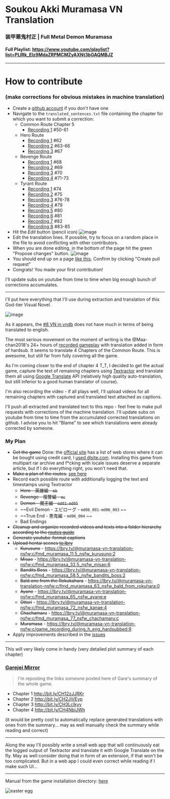 # Soukou Akki Muramasa VN Translation
### 装甲悪鬼村正 | Full Metal Demon Muramasa

#### Full Playlist: https://www.youtube.com/playlist?list=PLlRk_Elz9MdaZRPMCMZyAXNt3bGAQMBJZ
________________________________

# How to contribute
### (make corrections for obvious mistakes in machine translation)

- Create a [github account](https://github.com/join?ref_cta=Sign+up&ref_loc=header+logged+out&ref_page=%2F&source=header-home) if you don't have one
- Navigate to the `translated_sentences.txt` file containing the chapter for which you want to submit a correction:
    - Common Route Chapter 5
        - [Recording 1](https://github.com/klesun/muramasa-vn-translation/blob/master/public/assets/ma_common_route/ma05_star_craft/translated_sentences.txt) \#50-61
    - Hero Route
        - [Recording 1](https://github.com/klesun/muramasa-vn-translation/blob/master/public/assets/mb_hero_route/rec1/translated_sentences.txt) \#62
        - [Recording 2](https://github.com/klesun/muramasa-vn-translation/blob/master/public/assets/mb_hero_route/rec2/translated_sentences.txt) \#63-66
        - [Recording 3](https://github.com/klesun/muramasa-vn-translation/blob/master/public/assets/mb_hero_route/rec3/translated_sentences.txt) \#67
    - Revenge Route
        - [Recording 1](https://github.com/klesun/muramasa-vn-translation/blob/master/public/assets/mc_revenge_route/rec1/translated_sentences.txt) \#68
        - [Recording 2](https://github.com/klesun/muramasa-vn-translation/blob/master/public/assets/mc_revenge_route/rec2/translated_sentences.txt) \#69
        - [Recording 3](https://github.com/klesun/muramasa-vn-translation/blob/master/public/assets/mc_revenge_route/rec3/translated_sentences.txt) \#70
        - [Recording 4](https://github.com/klesun/muramasa-vn-translation/blob/master/public/assets/mc_revenge_route/rec4/translated_sentences.txt) \#71-73
    - Tyrant Route
        - [Recording 1](https://github.com/klesun/muramasa-vn-translation/blob/master/public/assets/md_devil_route/rec1/translated_sentences.txt) \#74
        - [Recording 2](https://github.com/klesun/muramasa-vn-translation/blob/master/public/assets/md_devil_route/rec2/translated_sentences.txt) \#75
        - [Recording 3](https://github.com/klesun/muramasa-vn-translation/blob/master/public/assets/md_devil_route/rec3/translated_sentences.txt) \#76-78
        - [Recording 4](https://github.com/klesun/muramasa-vn-translation/blob/master/public/assets/md_devil_route/rec4/translated_sentences.txt) \#79
        - [Recording 5](https://github.com/klesun/muramasa-vn-translation/blob/master/public/assets/md_devil_route/rec5/translated_sentences.txt) \#80
        - [Recording 6](https://github.com/klesun/muramasa-vn-translation/blob/master/public/assets/md_devil_route/rec6/translated_sentences.txt) \#81
        - [Recording 7](https://github.com/klesun/muramasa-vn-translation/blob/master/public/assets/md_devil_route/rec7/translated_sentences.txt) \#82
        - [Recording 8](https://github.com/klesun/muramasa-vn-translation/blob/master/public/assets/md_devil_route/rec8/translated_sentences.txt) \#83-85
- Hit the _Edit_ button (pencil icon)
    ![image](https://user-images.githubusercontent.com/5202330/111995352-8070f480-8b21-11eb-8797-344e417dd109.png)
- Edit the translation lines. If possible, try to focus on a random place in the file to avoid conflicting with other contributors.
- When you are done editing, in the bottom of the page hit the green "Propose changes" button.
    ![image](https://user-images.githubusercontent.com/5202330/111995092-3720a500-8b21-11eb-866f-65125711b4ac.png)
- You should end up on a page [like this](https://github.com/klesun/muramasa-vn-translation/pull/5). Confirm by clicking "Create pull request"
- Congrats! You made your first contribution!

I'll update subs on youtube from time to time when big enough bunch of corrections accumulates.

________________________________

I'll put here everything that I'll use during extraction and translation of this God-tier Visual Novel.

![image](https://user-images.githubusercontent.com/5202330/109388412-7f2c1d80-790f-11eb-9aa2-d69f47b86324.png)

As it appears, the [#8 VN in vndb](https://vndb.org/v2016) does not have much in terms of being translated to english.

The most serious movement on the moment of writing is the @Maa-chan2018's 24+ hours of [recorded gameplay](https://www.youtube.com/watch?v=AXSc9oNXSTk&list=PL3gfx-bBhOYKHY7QJcyxsnO4qeRgMwUmS) with translation added in form of hardsub. It seems to translate 4 Chapters of the Common Route. This is awesome, but still far from fully covering all the game.

As I'm coming closer to the end of chapter 4 T_T, I decided to get the actual game, capture the text of remaining chapters using [Textractor](https://github.com/Artikash/Textractor) and translate them all using [Google Translate](https://translate.google.jp/) API (relatively high quality auto-translation, but still inferior to a good human translator of course).

I'm also recording the video - if all plays well, I'll upload videos for all remaining chapters with captured and translated text attached as captions.

I'll push all extracted and translated text to this repo - feel free to make pull requests with corrections of the machine translation. I'll update subs on youtube from time to time from the accumulated corrected translations on github. I advise you to hit "Blame" to see which translations were already corrected by someone.


### My Plan
- ~~Get the game~~ Done: the [official site](http://www.fmd-muramasa.com/spec/) has a list of web stores where it can be bought using credit card, I [used dlsite.com](https://www.dlsite.com/pro/work/=/product_id/VJ010347.html). Installing this game from multipart rar archive and f*cking with locale issues deserve a separate article, but if I do everything right, you won't need that.
- ~~Make a plan of the routes.~~ [see here](https://klesun.github.io/muramasa-vn-translation/docs/saiga_guide_eng.html)
- Record each possible route with additionally logging the text and timestamps using Textractor
    - ~~Hero - 英雄編 - `mb`~~
    - ~~Revenge - 復讐編 - `mc`~~
    - ~~Demon - 魔王編 - `md01-md05`~~
    - ~~Evil Demon - エピローグ - `md06_001-md06_003` ~~
    - ~~True End - 悪鬼編 - `md06_004` ~~
    - Bad Endings
- ~~Cleanup and organize recorded videos and texts into a folder hierarchy according to the [routes guide](https://seiya-saiga.com/game/nitroplus/muramasa.html)~~
- ~~Generate youtube-format captions~~
- ~~Upload hentai scenes [to lbry](https://lbry.tv/@muramasa-vn-translation-nsfw:c?view=about)~~
    - ~~Kurusuno~~ - https://lbry.tv/@muramasa-vn-translation-nsfw:c/fmd_muramasa_11.5_nsfw_kurusuno:2
    - ~~Misao~~ - https://lbry.tv/@muramasa-vn-translation-nsfw:c/fmd_muramasa_32.5_nsfw_misao:6
    - ~~Bandits Boss~~ - https://lbry.tv/@muramasa-vn-translation-nsfw:c/fmd_muramasa_58.5_nsfw_bandits_boss:2
    - ~~Bald one from the Rokukahara~~ - https://lbry.tv/@muramasa-vn-translation-nsfw:c/fmd_muramasa_63_nsfw_bald_from_rokuhara:0
    - ~~Ayane~~ - https://lbry.tv/@muramasa-vn-translation-nsfw:c/fmd_muramasa_65_nsfw_ayane:e
    - ~~Ottori~~ - https://lbry.tv/@muramasa-vn-translation-nsfw:c/fmd_muramasa_72_nsfw_kanae:4
    - ~~Chachamaru~~ - https://lbry.tv/@muramasa-vn-translation-nsfw:c/fmd_muramasa_77_nsfw_chachamaru:c
    - ~~Muramasa~~ - https://lbry.tv/@muramasa-vn-translation-nsfw:c/game_recording_during_h_eng_hardsubbed:9
- Apply improvements described in the [issues](https://github.com/klesun/muramasa-vn-translation/issues)

__________________________

This will very likely come in handy (very detailed plot summary of each chapter)

### [Garejei Mirror](https://klesun.github.io/muramasa-vn-translation/docs/garejei_mirror/)

> I'm reposting the links someone posted here of Gare's summary of the whole game.

- Chapter 1 http://bit.ly/CH12zJJRKr
- Chapter 2 http://bit.ly/CH2JjVEyp
- Chapter 3 http://bit.ly/CH3Lclkyy
- Chapter 4 http://bit.ly/CH4NbiJWh


(it would be pretty cool to automatically replace generated translations with ones from the summary... may as well manually check the summary while reading and correct)

__________________________________

Along the way I'll possibly write a small web app that will continuously eat the logged output of Textractor and translate it with Google Translate on the fly. May as well consider doing that in form of an extension, if that won't be too complicated. But in a web app I could even correct while reading if I make such UI...
______________________

Manual from the game installation directory: [here](https://klesun.github.io/muramasa-vn-translation/docs/Manual/)

![easter egg](https://www.nitroplus.co.jp/secret/muramasamune/img/namanikuATK.jpg)

